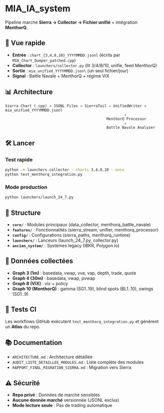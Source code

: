 # MIA_IA_system

Pipeline marché **Sierra → Collector → Fichier unifié** + intégration **MenthorQ**.

## 🚀 Vue rapide

- **Entrée** : `chart_{3,4,8,10}_YYYYMMDD.jsonl` (écrits par `MIA_Chart_Dumper_patched.cpp`)
- **Collector** : `launchers/collector.py` (lit 3/4/8/10, unifie, feed MenthorQ)
- **Sortie** : `mia_unified_YYYYMMDD.jsonl` (un seul fichier/jour)
- **Signal** : Battle Navale + MenthorQ + régime VIX

## 📊 Architecture

```
Sierra Chart (.cpp) → JSONL Files → SierraTail → UnifiedWriter → mia_unified_YYYYMMDD.jsonl
                                                      ↓
                                              MenthorQ Processor
                                                      ↓
                                              Battle Navale Analyzer
```

## 🛠️ Lancer

### Test rapide
```bash
python -m launchers.collector --charts 3,4,8,10 --once
python test_menthorq_integration.py
```

### Mode production
```bash
python launchers/launch_24_7.py
```

## 📁 Structure

- **`core/`** : Modules principaux (data_collector, menthorq_battle_navale)
- **`features/`** : Fonctionnalités (sierra_stream, unifier, menthorq_processor)
- **`config/`** : Configurations (sierra_paths, menthorq_runtime)
- **`launchers/`** : Lanceurs (launch_24_7.py, collector.py)
- **`ancien_system/`** : Systèmes legacy (IBKR, Polygon.io)

## 🔧 Données collectées

- **Graph 3 (1m)** : basedata, vwap, vva, vap, depth, trade, quote
- **Graph 4 (30m)** : basedata, vwap, pvwap
- **Graph 8 (VIX)** : vix + policy
- **Graph 10 (MenthorQ)** : gamma (SG1..19), blind spots (BL1..10), swings (SG1..9)

## 🧪 Tests CI

Les workflows GitHub exécutent `test_menthorq_integration.py` et génèrent un **Atlas** du repo.

## 📚 Documentation

- `ARCHITECTURE.md` : Architecture détaillée
- `AUDIT_LISTE_DETAILLEE_MODULES.md` : Liste complète des modules
- `RAPPORT_FINAL_MIGRATION_SIERRA.md` : Migration vers Sierra

## ⚠️ Sécurité

- **Repo privé** : Données de marché sensibles
- **Aucune donnée marché** versionnée (JSONL exclus)
- **Mode lecture seule** : Pas de trading automatique